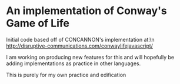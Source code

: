 # An implementation of Conway's Game of Life

Initial code based off of CONCANNON's implementation at:\n
	http://disruptive-communications.com/conwaylifejavascript/

I am working on producing new features for this and will 
hopefully be adding implementations as practice in other languages.

This is purely for my own practice and edification